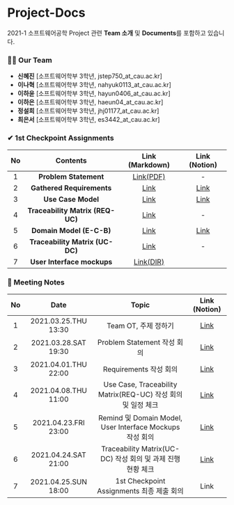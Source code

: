 # Project-Docs
2021-1 소프트웨어공학 Project 관련 **Team 소개** 및 **Documents**를 포함하고 있습니다.


### 🙋‍♂️ Our Team
- **신혜진** [소프트웨어학부 3학년, jstep750_at_cau.ac.kr]
- **이나혁** [소프트웨어학부 3학년, nahyuk0113_at_cau.ac.kr]
- **이하윤** [소프트웨어학부 3학년, hayun0406_at_cau.ac.kr] 
- **이하은** [소프트웨어학부 3학년, haeun04_at_cau.ac.kr] 
- **정설희** [소프트웨어학부 3학년, jhj01177_at_cau.ac.kr] 
- **최은서** [소프트웨어학부 3학년, es3442_at_cau.ac.kr] 

### ✔ 1st Checkpoint Assignments
| **No** | **Contents** | **Link (Markdown)** | **Link (Notion)** |
|:--------:|:--------:|:--------:|:--------:|
| 1 | **Problem Statement** | [Link(PDF)](https://github.com/CAU-SE-Project/Project-Docs/blob/main/Problem%20Statement.pdf) | - |
| 2 | **Gathered Requirements** | [Link](https://github.com/CAU-SE-Project/Project-Docs/blob/main/Requirements.md) | [Link](https://www.notion.so/c69a48dfafd245d3bdca42ead0bc0700?v=e982eef2184d4998991c367f019860b6) |
| 3 | **Use Case Model** | [Link](https://github.com/CAU-SE-Project/Project-Docs/blob/main/Use%20Case.md) | [Link](https://www.notion.so/b77ac0d510e24f19b4473dbf6c786e0a?v=7ab95d34d295457bba9eb7007ecbe7ea) |
| 4 | **Traceability Matrix (REQ-UC)** | [Link](https://github.com/CAU-SE-Project/Project-Docs/blob/main/Traceability%20Matrix%20(REQ-UC).md) | - |
| 5 | **Domain Model (E-C-B)** | [Link](https://github.com/CAU-SE-Project/Project-Docs/blob/main/Domain%20Model.md) | [Link](https://www.notion.so/8469133bdc7540c7bc502ea4bdc38636?v=043b0aaf87ba42a39f97ab8c953f449b) |
| 6 | **Traceability Matrix (UC-DC)** |[Link](https://github.com/CAU-SE-Project/Project-Docs/blob/main/Traceability%20Matrix%20(UC-DM).md) | - |
| 7 | **User Interface mockups** | [Link(DIR)](/mokups) | |

### 📝 Meeting Notes
| **No** | **Date** | **Topic** | **Link (Notion)** |
|:-------:|:-------:|:------:|:-------:|
| 1 | 2021.03.25.THU 13:30 | Team OT, 주제 정하기 | [Link](https://www.notion.so/1st-Checkpoint-1-Team-Meeting-20210325-THU-2eecb9caf4334d928fc64c6d591705e1) |
| 2 | 2021.03.28.SAT 19:30 | Problem Statement 작성 회의 | [Link](https://www.notion.so/1st-Checkpoint-2-Team-Meeting-20210327-SAT-ead14279cf5f4c5a883631bcc1c4aa5d) |
| 3 | 2021.04.01.THU 22:00 | Requirements 작성 회의 | [Link](https://www.notion.so/1st-Checkpoint-3-Team-Meeting-20210401-THU-fc1d59a083e0434ea30a09717e26a34a) |
| 4 | 2021.04.08.THU 11:00 | Use Case, Traceability Matrix(REQ-UC) 작성 회의 및 일정 체크 | [Link](https://www.notion.so/1st-Checkpoint-4-Team-Meeting-20210408-THU-2c145c23f4694e5e9e9c26e3eb1663c9) |
| 5 | 2021.04.23.FRI 23:00 | Remind 및 Domain Model, User Interface Mockups 작성 회의 | [Link](https://www.notion.so/1st-Checkpoint-5-Team-Meeting-20210423-FRI-0fcf9774fa234867b21588951138385c) |
| 6 | 2021.04.24.SAT 21:00 | Traceability Matrix(UC-DC) 작성 회의 및 과제 진행 현황 체크 | [Link](https://www.notion.so/1st-Checkpoint-6-Team-Meeting-20210424-SAT-0e9aa7dc15da4dffb952cddeb6e131a0) |
| 7 | 2021.04.25.SUN 18:00 | 1st Checkpoint Assignments 최종 제출 회의 | Link |
